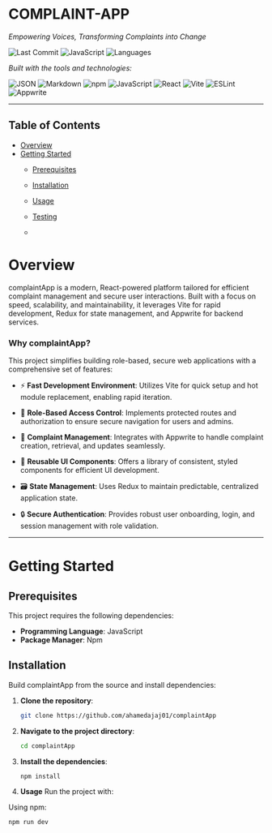 # COMPLAINT-APP

*Empowering Voices, Transforming Complaints into Change*

![Last Commit](https://img.shields.io/badge/last%20commit-today-black)
![JavaScript](https://img.shields.io/badge/javascript-98.2%25-blue)
![Languages](https://img.shields.io/badge/languages-2-blue)

*Built with the tools and technologies:*

![JSON](https://img.shields.io/badge/JSON-000000?logo=json&logoColor=white)
![Markdown](https://img.shields.io/badge/Markdown-000000?logo=markdown&logoColor=white)
![npm](https://img.shields.io/badge/npm-CB3837?logo=npm&logoColor=white)
![JavaScript](https://img.shields.io/badge/JavaScript-F7DF1E?logo=javascript&logoColor=black)
![React](https://img.shields.io/badge/React-61DAFB?logo=react&logoColor=black)
![Vite](https://img.shields.io/badge/Vite-646CFF?logo=vite&logoColor=white)
![ESLint](https://img.shields.io/badge/ESLint-4B32C3?logo=eslint&logoColor=white)
![Appwrite](https://img.shields.io/badge/Appwrite-F02E65?logo=appwrite&logoColor=white)

---

## Table of Contents

- [Overview](#overview)
- [Getting Started](#getting-started)
  - [Prerequisites](#prerequisites)
  - [Installation](#installation)
  - [Usage](#usage)
  - [Testing](#testing)
 
  - 
# Overview

complaintApp is a modern, React-powered platform tailored for efficient complaint management and secure user interactions. Built with a focus on speed, scalability, and maintainability, it leverages Vite for rapid development, Redux for state management, and Appwrite for backend services.

### Why complaintApp?

This project simplifies building role-based, secure web applications with a comprehensive set of features:

- ⚡ **Fast Development Environment**: Utilizes Vite for quick setup and hot module replacement, enabling rapid iteration.

- 🔐 **Role-Based Access Control**: Implements protected routes and authorization to ensure secure navigation for users and admins.

- 💬 **Complaint Management**: Integrates with Appwrite to handle complaint creation, retrieval, and updates seamlessly.

- 🎨 **Reusable UI Components**: Offers a library of consistent, styled components for efficient UI development.

- 🗃️ **State Management**: Uses Redux to maintain predictable, centralized application state.

- 🔒 **Secure Authentication**: Provides robust user onboarding, login, and session management with role validation.

---

# Getting Started

## Prerequisites

This project requires the following dependencies:

- **Programming Language**: JavaScript  
- **Package Manager**: Npm

## Installation

Build complaintApp from the source and install dependencies:

1. **Clone the repository**:

   ```bash
   git clone https://github.com/ahamedajaj01/complaintApp

2. **Navigate to the project directory**:
   ```bash
   cd complaintApp
3. **Install the dependencies**:
   ```bash
   npm install


 4.  **Usage**
   Run the project with:

Using npm:
```bash
npm run dev

